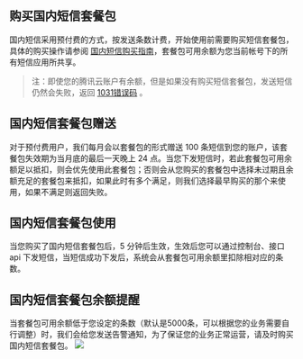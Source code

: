 ## 购买国内短信套餐包
国内短信采用预付费的方式，按发送条数计费，开始使用前需要购买短信套餐包，具体的购买操作请参阅 [国内短信购买指南](https://cloud.tencent.com/document/product/382/18060)，套餐包可用余额为您当前帐号下的所有短信应用所共享。
>注：即使您的腾讯云账户有余额，但是如果没有购买短信套餐包，发送短信仍然会失败，返回 [1031错误码](https://cloud.tencent.com/document/product/382/9559#.E8.B4.A6.E6.88.B7.E6.9C.89.E4.BD.99.E9.A2.9D.EF.BC.8C.E4.BD.86.E6.98.AF.E5.8F.91.E9.80.81.E7.9F.AD.E4.BF.A1.E8.BF.94.E5.9B.9E-1031-.E9.94.99.E8.AF.AF.E7.A0.81.EF.BC.88.E4.BD.99.E9.A2.9D.E4.B8.8D.E8.B6.B3.EF.BC.89) 。

## 国内短信套餐包赠送
对于预付费用户，我们每月会以套餐包的形式赠送 100 条短信到您的账户，该套餐包失效期为当月底的最后一天晚上 24 点。当您下发短信时，若此套餐包可用余额足以抵扣，则会优先使用此套餐包；否则会从您购买的套餐包中选择未过期且余额充足的套餐包来抵扣，如果此时有多个满足，则我们选择最早购买的那个来使用，如果不满足则返回失败。

## 国内短信套餐包使用
当您购买了国内短信套餐包后，5 分钟后生效，生效后您可以通过控制台、接口 api 下发短信，当短信成功下发后，系统会从套餐包可用余额里扣除相对应的条数。

## 国内短信套餐包余额提醒
当套餐包可用余额低于您设定的条数（默认是5000条，可以根据您的业务需要自行调整）时，我们会给您发送告警通知，为了保证您的业务正常运营，请及时购买国内短信套餐包。
![](//mc.qcloudimg.com/static/img/0334a301a4a517fa35c607197c3d8fd9/image.png)
